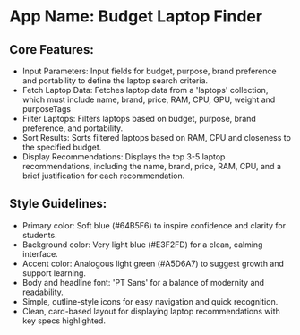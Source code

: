 # **App Name**: Budget Laptop Finder

## Core Features:

- Input Parameters: Input fields for budget, purpose, brand preference and portability to define the laptop search criteria.
- Fetch Laptop Data: Fetches laptop data from a 'laptops' collection, which must include name, brand, price, RAM, CPU, GPU, weight and purposeTags
- Filter Laptops: Filters laptops based on budget, purpose, brand preference, and portability.
- Sort Results: Sorts filtered laptops based on RAM, CPU and closeness to the specified budget.
- Display Recommendations: Displays the top 3-5 laptop recommendations, including the name, brand, price, RAM, CPU, and a brief justification for each recommendation.

## Style Guidelines:

- Primary color: Soft blue (#64B5F6) to inspire confidence and clarity for students.
- Background color: Very light blue (#E3F2FD) for a clean, calming interface.
- Accent color: Analogous light green (#A5D6A7) to suggest growth and support learning.
- Body and headline font: 'PT Sans' for a balance of modernity and readability.
- Simple, outline-style icons for easy navigation and quick recognition.
- Clean, card-based layout for displaying laptop recommendations with key specs highlighted.